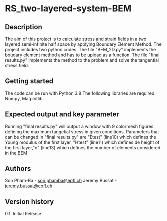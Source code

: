 # RS_two-layered-system-BEM

## Description
The aim of this project is to calculate stress and strain fields in a two layered semi-infinite half space by applying Boundary Element Method. The project includes two python codes. The file "BEM_2D.py" implements the boudary element method and has to be upload as a function. The file "final results.py" implements the method to the problem and solve the tangential stress field.

## Getting started
The code can be run with Python 3.8
The following libraries are required: Numpy, Matplotlib

## Expected output and key parameter
Running "final results.py" will output a window with 9 colormesh figures defining the maximum tangetial stress in given conditions.
Parameters that can be changed in "final results.py" are "Etest" (line10) which defines the Young modulus of the first layer, "Htest" (line11) which defines de height of the first layer,"n" (line13) which defines the number of elements considered in the BEM 

## Authors
Son Pham-Ba - son.phamba@epfl.ch
Jeremy Bussat - jeremy.bussat@epfl.ch

## Version history
0.1. Initial Release
